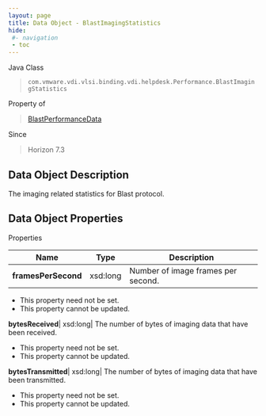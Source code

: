 ```yaml
---
layout: page
title: Data Object - BlastImagingStatistics
hide:
 #- navigation
 - toc
---
```






Java Class  
> `com.vmware.vdi.vlsi.binding.vdi.helpdesk.Performance.BlastImagingStatistics`

Property of  
> [BlastPerformanceData](vdi.helpdesk.Performance.BlastPerformanceData.md#field_detail)

Since  
> Horizon 7.3


## Data Object Description 

The imaging related statistics for Blast protocol. 

## Data Object Properties

Properties

Name |  Type |  Description   
---|---|---  
**framesPerSecond**|  xsd:long|  Number of image frames per second.   


* This property need not be set.
* This property cannot be updated.

  
**bytesReceived**|  xsd:long|  The number of bytes of imaging data that have been received.   


* This property need not be set.
* This property cannot be updated.

  
**bytesTransmitted**|  xsd:long|  The number of bytes of imaging data that have been transmitted.   


* This property need not be set.
* This property cannot be updated.

  
  
  

  
  
